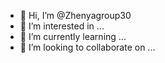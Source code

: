 - 👋 Hi, I’m @Zhenyagroup30
- 👀 I’m interested in ...
- 🌱 I’m currently learning ...
- 💞️ I’m looking to collaborate on ...

<!---
Zhenyagroup30/Zhenyagroup30 is a ✨ special ✨ repository because its `README.md` (this file) appears on your GitHub profile.
You can click the Preview link to take a look at your changes.
--->
